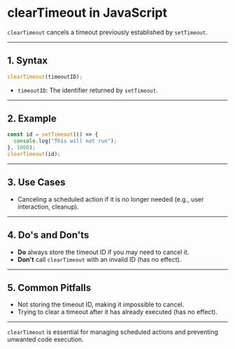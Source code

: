 # clearTimeout in JavaScript

`clearTimeout` cancels a timeout previously established by `setTimeout`.

---

## 1. Syntax

```js
clearTimeout(timeoutID);
```

- `timeoutID`: The identifier returned by `setTimeout`.

---

## 2. Example

```js
const id = setTimeout(() => {
  console.log("This will not run");
}, 1000);
clearTimeout(id);
```

---

## 3. Use Cases

- Canceling a scheduled action if it is no longer needed (e.g., user interaction, cleanup).

---

## 4. Do's and Don'ts

- **Do** always store the timeout ID if you may need to cancel it.
- **Don't** call `clearTimeout` with an invalid ID (has no effect).

---

## 5. Common Pitfalls

- Not storing the timeout ID, making it impossible to cancel.
- Trying to clear a timeout after it has already executed (has no effect).

---

`clearTimeout` is essential for managing scheduled actions and preventing unwanted code execution.
